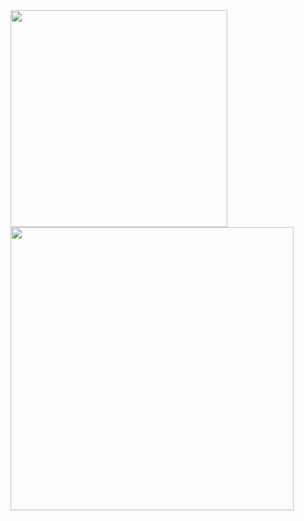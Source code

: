 <a href="https://github.com/anuraghazra/github-readme-stats">
  <img align="left" width="347" src="https://github-readme-stats-wataru343.vercel.app/api/top-langs/?username=Wataru343&show_icons=true&theme=dark&layout=compact&langs_count=8" />
</a>
<a href="https://github.com/anuraghazra/github-readme-stats">
  <img align="left" width="453" src="https://github-readme-stats-wataru343.vercel.app/api?username=Wataru343&show_icons=true&theme=dark&&count_private=true&include_all_commits=true" />
</a>
